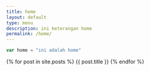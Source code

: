 ```yaml
---
title: home
layout: default
type: menu
description: ini keterangan home
permalink: /home/
---
```


```js
var home = "ini adalah home"
```

{% for post in site.posts %}
    {{ post.title }}
{% endfor %}